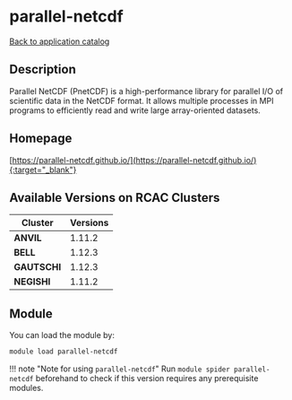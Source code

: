 # parallel-netcdf

[Back to application catalog](../app_catalog.md)

## Description

Parallel NetCDF (PnetCDF) is a high-performance library for parallel I/O of scientific data in the NetCDF format. It allows multiple processes in MPI programs to efficiently read and write large array-oriented datasets.

## Homepage

[https://parallel-netcdf.github.io/](https://parallel-netcdf.github.io/){:target="_blank"}

## Available Versions on RCAC Clusters

|Cluster|Versions|
|---|---|
**ANVIL**|1.11.2
**BELL**|1.12.3
**GAUTSCHI**|1.12.3
**NEGISHI**|1.11.2

## Module

You can load the module by:

```bash
module load parallel-netcdf
```

!!! note "Note for using `parallel-netcdf`"
    Run `module spider parallel-netcdf` beforehand to check if this version requires any prerequisite modules.
